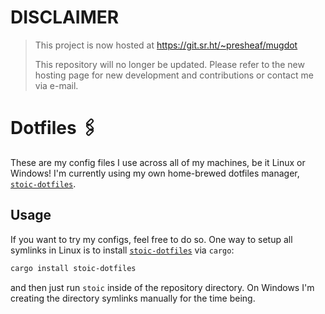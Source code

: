 # DISCLAIMER

> This project is now hosted at https://git.sr.ht/~presheaf/mugdot
>
> This repository will no longer be updated. Please refer to the new hosting
> page for new development and contributions or contact me via e-mail.

# Dotfiles 🖇️

These are my config files I use across all of my machines, be it Linux or Windows! I'm currently using my
own home-brewed dotfiles manager, [`stoic-dotfiles`](https://github.com/luizmugnaini/stoic).

## Usage

If you want to try my configs, feel free to do so. One way to setup all symlinks in Linux is to install
[`stoic-dotfiles`](https://crates.io/crates/stoic-dotfiles) via `cargo`:
```bash
cargo install stoic-dotfiles
```
and then just run `stoic` inside of the repository directory. On Windows I'm creating the directory
symlinks manually for the time being.
